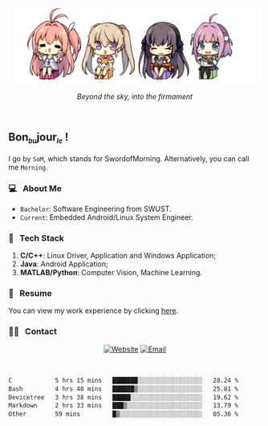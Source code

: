 <img src="./pic/Aokana.png">
<p align="center"><em>Beyond the sky, into the firmament</em></p>

<br/>

## Bon<sub><em><font size=2>bu</font></em></sub>jour<sub><em><font size=2>le</font></em></sub> !

I go by `SoM`, which stands for SwordofMorning. Alternatively, you can call me `Morning`.

### 💻 &nbsp; About Me

- `Bachelor`: Software Engineering from SWUST.
- `Current`: Embedded Android/Linux System Engineer.

### 🔧 &nbsp; Tech Stack

1. **C/C++**: Linux Driver, Application and Windows Application;
2. **Java**: Android Application;
3. **MATLAB/Python**: Computer Vision, Machine Learning.

### 📝 &nbsp; Resume

You can view my work experience by clicking <a href="https://swordofmorning.com/index.php/contact/">here</a>.

### 🤝🏻 &nbsp; Contact

<p align="center">
<a href="https://swordofmorning.com/"><img alt="Website" src="https://img.shields.io/badge/Website-swordofmorning.com-blue?style=flat-square&logo=google-chrome"></a>
<a href="mailto:master@xiaojintao.email
"><img alt="Email" src="https://img.shields.io/badge/Email-master@xiaojintao.email-blue?style=flat-square&logo=gmail"></a>
</p>

<br/>

<!--START_SECTION:waka-->

```txt
C            5 hrs 15 mins   ███████░░░░░░░░░░░░░░░░░░   28.24 %
Bash         4 hrs 48 mins   ██████▒░░░░░░░░░░░░░░░░░░   25.81 %
Devicetree   3 hrs 38 mins   █████░░░░░░░░░░░░░░░░░░░░   19.62 %
Markdown     2 hrs 33 mins   ███▒░░░░░░░░░░░░░░░░░░░░░   13.79 %
Other        59 mins         █▒░░░░░░░░░░░░░░░░░░░░░░░   05.36 %
```

<!--END_SECTION:waka-->
